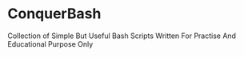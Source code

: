 # ConquerBash
Collection of Simple But Useful Bash Scripts Written For Practise And Educational Purpose Only
